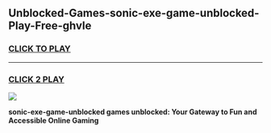 
## Unblocked-Games-sonic-exe-game-unblocked-Play-Free-ghvle
<h3>
<a href="https://premium76.site?title=sonic-exe-game-unblocked&ref=18A">CLICK TO PLAY</a></h3>
<hr>

<h3>
<a href="https://premium76.site?title=sonic-exe-game-unblocked&ref=18A">CLICK 2 PLAY</a>
  
</h3>

<a href="https://premium76.site?title=sonic-exe-game-unblocked&ref=18A"><img src="https://clearcache.store/games.png"></a>


**sonic-exe-game-unblocked games unblocked: Your Gateway to Fun and Accessible Online Gaming**
